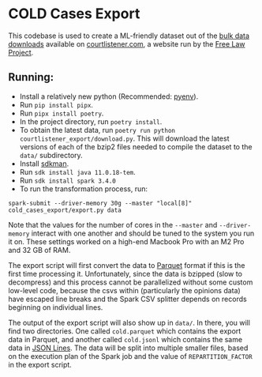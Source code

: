 # COLD Cases Export

This codebase is used to create a ML-friendly dataset out of the [bulk data downloads](https://www.courtlistener.com/help/api/bulk-data/) available on [courtlistener.com](https://courtlistener.com), a website run by the [Free Law Project](https://free.law/).

## Running:

- Install a relatively new python (Recommended: [pyenv](https://github.com/pyenv/pyenv)).
- Run `pip install pipx`.
- Run `pipx install poetry`.
- In the project directory, run `poetry install`.
- To obtain the latest data, run `poetry run python courtlistener_export/download.py`. This will download the latest versions of each of the bzip2 files needed to compile the dataset to the `data/` subdirectory.
- Install [sdkman](https://sdkman.io/).
- Run `sdk install java 11.0.18-tem`.
- Run `sdk install spark 3.4.0`
- To run the transformation process, run:

```spark-submit --driver-memory 30g --master "local[8]" cold_cases_export/export.py data``` 

Note that the values for the number of cores in the `--master` and `--driver-memory` interact with one another and should be tuned to the system you run it on. These settings worked on a high-end Macbook Pro with an M2 Pro and 32 GB of RAM.

The export script will first convert the data to [Parquet](https://parquet.apache.org/) format if this is the first time processing it. Unfortunately, since the data is bzipped (slow to decompress) and this process cannot be parallelized without some custom low-level code, because the csvs within (particularly the opinions data) have escaped line breaks and the Spark CSV splitter depends on records beginning on individual lines.

The output of the export script will also show up in `data/`. In there, you will find two directories. One called `cold.parquet` which contains the export data in Parquet, and another called `cold.jsonl` which contains the same data in [JSON Lines](https://jsonlines.org/). The data will be split into multiple smaller files, based on the execution plan of the Spark job and the value of `REPARTITION_FACTOR` in the export script.
